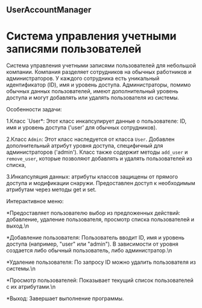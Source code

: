## UserAccountManager
# Система управления учетными записями пользователей
Система управления учетными записями пользователей для 
небольшой компании. Компания разделяет сотрудников на обычных 
работников и администраторов. У каждого сотрудника есть уникальный
идентификатор (ID), имя и уровень доступа. Администраторы, помимо 
обычных данных пользователей, имеют дополнительный уровень доступа
и могут добавлять или удалять пользователя из системы.

Особенности задачи:

1.Класс `User*: Этот класс  инкапсулирует данные 
о пользователе: ID, имя и уровень доступа ('user' для обычных
сотрудников).

2.Класс `Admin`: Этот класс  наследуется от класса `User`.
Добавлен дополнительный атрибут уровня доступа, специфичный для
администраторов ('admin'). Класс также содержит
методы `add_user` и `remove_user`, которые позволяют добавлять 
и удалять пользователей из списка, 

3.Инкапсуляция данных:  атрибуты классов защищены 
от прямого доступа и модификации снаружи. Предоставлен доступ к 
необходимым атрибутам через методы  get и set.

Интерактивное меню:

*Предоставляет пользователю выбор из предложенных действий:
добавление, удаление пользователя, просмотр списка 
пользователей и выход.\n

*Добавление пользователя:
Пользователь вводит ID, имя и уровень доступа (например, 
"user" или "admin"). В зависимости от уровня создается 
либо обычный пользователь, либо администратор.\n

*Удаление пользователя:
По запросу ID можно удалить пользователя из системы.\n

*Просмотр пользователей:
Показывает текущий список пользователей с их атрибутами.\n

*Выход:
Завершает выполнение программы.